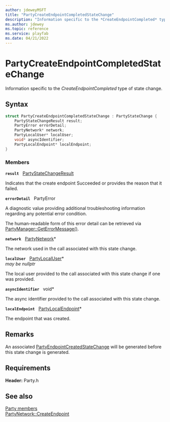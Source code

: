 ```yaml
---
author: jdeweyMSFT
title: "PartyCreateEndpointCompletedStateChange"
description: "Information specific to the *CreateEndpointCompleted* type of state change."
ms.author: jdewey
ms.topic: reference
ms.service: playfab
ms.date: 04/21/2022
---
```


# PartyCreateEndpointCompletedStateChange  

Information specific to the *CreateEndpointCompleted* type of state change.  

## Syntax  
  
```cpp
struct PartyCreateEndpointCompletedStateChange : PartyStateChange {  
    PartyStateChangeResult result;  
    PartyError errorDetail;  
    PartyNetwork* network;  
    PartyLocalUser* localUser;  
    void* asyncIdentifier;  
    PartyLocalEndpoint* localEndpoint;  
}  
```
  
### Members  
  
**`result`** &nbsp; [PartyStateChangeResult](../enums/partystatechangeresult.md)  
  
Indicates that the create endpoint Succeeded or provides the reason that it failed.
  
**`errorDetail`** &nbsp; PartyError  
  
A diagnostic value providing additional troubleshooting information regarding any potential error condition.
  
The human-readable form of this error detail can be retrieved via [PartyManager::GetErrorMessage()](../classes/PartyManager/methods/partymanager_geterrormessage.md).
  
**`network`** &nbsp; [PartyNetwork](../classes/PartyNetwork/partynetwork.md)*  
  
The network used in the call associated with this state change.
  
**`localUser`** &nbsp; [PartyLocalUser](../classes/PartyLocalUser/partylocaluser.md)*  
*may be nullptr*  
  
The local user provided to the call associated with this state change if one was provided.
  
**`asyncIdentifier`** &nbsp; void*  
  
The async identifier provided to the call associated with this state change.
  
**`localEndpoint`** &nbsp; [PartyLocalEndpoint](../classes/PartyLocalEndpoint/partylocalendpoint.md)*  
  
The endpoint that was created.
  
## Remarks  
  
An associated [PartyEndpointCreatedStateChange](partyendpointcreatedstatechange.md) will be generated before this state change is generated.
  
## Requirements  
  
**Header:** Party.h
  
## See also  
[Party members](../party_members.md)  
[PartyNetwork::CreateEndpoint](../classes/PartyNetwork/methods/partynetwork_createendpoint.md)
  
  
